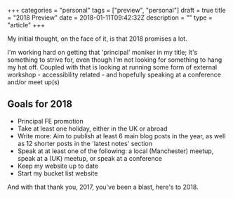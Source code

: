 +++
categories = "personal"
tags = ["preview", "personal"]
draft = true
title = "2018 Preview"
date = 2018-01-11T09:42:32Z
description = ""
type = "article"
+++

My initial thought, on the face of it, is that 2018 promises a lot.

I'm working hard on getting that 'principal' moniker in my title; It's something to strive for, even though I'm not looking for something to hang my hat off. Coupled with that is looking at running some form of external workshop - accessibility related - and hopefully speaking at a conference and/or meet up(s)

## Goals for 2018
* Principal FE promotion
* Take at least one holiday, either in the UK or abroad
* Write more: Aim to publish at least 6 main blog posts in the year, as well as 12 shorter posts in the 'latest notes' section
* Speak at at least one of the following: a local (Manchester) meetup, speak at a (UK) meetup, or speak at a conference
* Keep my website up to date
* Start my bucket list website

And with that thank you, 2017, you've been a blast, here's to 2018.
